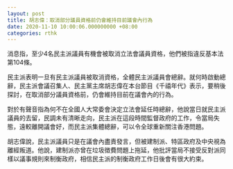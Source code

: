 ```yaml
---
layout: post
title: 胡志偉：取消部分議員資格前仍會維持目前議會內行為
date: 2020-11-10 10:00:06.000000000 +08:00
categories: rthk
---
```


消息指，至少4名民主派議員有機會被取消立法會議員資格，他們被指違反基本法第104條。

民主派表明一旦有民主派議員被取消資格，全體民主派議員會總辭。就何時啟動總辭，民主派會議召集人、民主黨主席胡志偉在本台節目《千禧年代》表示，要稍後探討，在取消部分議員資格前，仍會維持目前在議會內的行為。

對於有聲音指為何不在全國人大常委會決定立法會延任時總辭，他說當日就民主派議員的去留，民調未有清晰走向，民主派在這段時間監督政府的工作，令當局失態，遠較離開議會好，而民主派集體總辭，可以令全球重新關注香港問題。

胡志偉說，民主派議員只是在議會內盡責發言，但被建制派、特區政府及中央視為離經叛道。他說，建制派亦曾在垃圾徴費問題上拖延，他批評當局不接受反對派同樣以議事規則來制衡政府，相信民主派的制衡政府工作日後會有很大約束。
